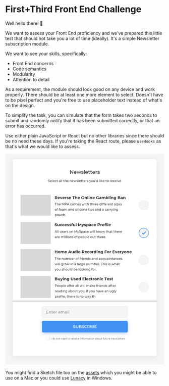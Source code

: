 # First+Third Front End Challenge

Well hello there! 👋

We want to assess your Front End proficiency and we've prepared this little test that should not take you a lot of time (ideally). It's a simple Newsletter subscription module.

We want to see your skills, specifically:

* Front End concerns
* Code semantics
* Modularity
* Attention to detail

As a requirement, the module should look good on any device and work properly. There should be at least one more element to select. Doesn't have to be pixel perfect and you're free to use placeholder text instead of what's on the design. 

To simplify the task, you can simulate that the form takes two seconds to submit and randomly notify that it has been submitted correctly, or that an error has occurred.    

Use either plain JavaScript or React but no other libraries since there should be no need these days. If you're taking the React route, please `useHooks` as that's what we would like to assess.

![Composition](/assets/composition.png)

You might find a Sketch file too on the [assets](/assets) which you might be able to use on a Mac or you could use [Lunacy](https://icons8.com/lunacy) in Windows.
